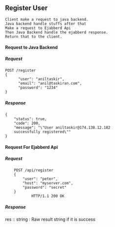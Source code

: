 
## Register User



    Client make a request to java backend. 
    Java backend handle stuffs after that
    Make a request to Ejabberd Api
    Then Java Backend handle the ejabberd response.
    Return that to the client.  
#### Request to Java Backend
##### Request
    POST /register
    {
          "user": "aniltaskir",
          "email": "anil@taskiran.com",
          "password": "1234"
    }
##### Response

    {
        "status": true,
        "code": 200,
        "message": "\"User aniltaskir@174.138.12.182 
        successfully registered\""
    }



#### Request For Ejabberd Api
##### Request

        POST /api/register
        { 
            "user": "peter",
            "host": "myserver.com",
            "password": "secret"
        }
                HTTP/1.1 200 OK
                
##### Response
res :: string : Raw result string if it is success




        
